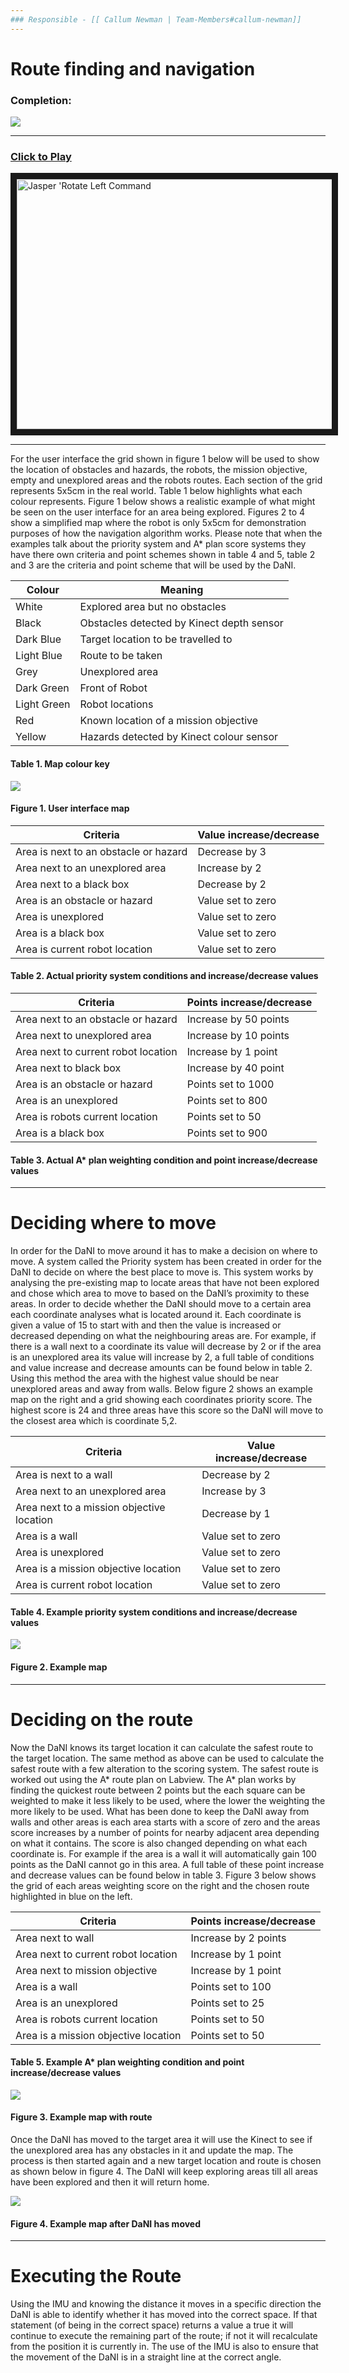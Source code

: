 ```yaml
---
### Responsible - [[ Callum Newman | Team-Members#callum-newman]]
---
```

# Route finding and navigation
### Completion: 
<p align="left">
<img src="https://github.com/lboroEESE-16ELD002/I-ProjectDocs/blob/master/Portfolio%20SC/Update%20github%20percentage%20bar/100%25%20updated.PNG">
</p>

---

### [Click to Play](https://www.youtube.com/watch?v=0IlpEn5hGf4)
<a href="https://www.youtube.com/watch?v=0IlpEn5hGf4" target="_blank"><img src="https://github.com/lboroEESE-16ELD002/I-Portfolio/blob/master/Video%20Demos/Video%20Screen%20Shots/Route%20finding%20and%20navigationSC.jpg"
alt="Jasper 'Rotate Left Command" width="800" height="400" border="10" /></a>

---

For the user interface the grid shown in figure 1 below will be used to show the location of obstacles and hazards, the robots, the mission objective, empty and unexplored areas and the robots routes. Each section of the grid represents 5x5cm in the real world. Table 1 below highlights what each colour represents. Figure 1 below shows a realistic example of what might be seen on the user interface for an area being explored. Figures 2 to 4 show a simplified map where the robot is only 5x5cm for demonstration purposes of how the navigation algorithm works. Please note that when the examples talk about the priority system and A* plan score systems they have there own criteria and point schemes shown in table 4 and 5, table 2 and 3 are the criteria and point scheme that will be used by the DaNI.


|Colour|Meaning|
| -------------| ------------- |
|White |Explored area but no obstacles|
|Black|Obstacles detected by Kinect depth sensor|
|Dark Blue|Target location to be travelled to|
|Light Blue |Route to be taken|
|Grey|Unexplored area|
|Dark Green|Front of Robot|
|Light Green|Robot locations|
|Red|Known location of a mission objective|
|Yellow|Hazards detected by Kinect colour sensor|
#### Table 1. Map colour key

<p align="left">
<img src="https://github.com/lboroEESE-16ELD002/I-Portfolio/blob/master/Portfolio%20GUI%20screenshots/Example%20map.PNG">
</p>

#### Figure 1. User interface map

|Criteria|Value increase/decrease|
| -------------| ------------- |
|Area is next to an obstacle or hazard|Decrease by 3|
|Area next to an unexplored area|Increase by 2|
|Area next to a black box|Decrease by 2|
|Area is an obstacle or hazard|Value set to zero|
|Area is unexplored|Value set to zero|
|Area is a black box|Value set to zero|
|Area is current robot location|Value set to zero|
#### Table 2. Actual priority system conditions and increase/decrease values

|Criteria|Points increase/decrease|
| -------------| ------------- |
|Area next to an obstacle or hazard|Increase by 50 points|
|Area next to unexplored area|Increase by 10 points|
|Area next to current robot location|Increase by 1 point|
|Area next to black box|Increase by 40 point|
|Area is an obstacle or hazard|Points set to 1000|
|Area is an unexplored|Points set to 800|
|Area is robots current location|Points set to 50|
|Area is a black box|Points set to 900|
#### Table 3. Actual A* plan weighting condition and point increase/decrease values

---
# Deciding where to move
In order for the DaNI to move around it has to make a decision on where to move. A system called the Priority system has been created in order for the DaNI to decide on where the best place to move is. This system works by analysing the pre-existing map to locate areas that have not been explored and chose which area to move to based on the DaNI’s proximity to these areas. In order to decide whether the DaNI should move to a certain area each coordinate analyses what is located around it. Each coordinate is given a value of 15 to start with and then the value is increased or decreased depending on what the neighbouring areas are. For example, if there is a wall next to a coordinate its value will decrease by 2 or if the area is an unexplored area its value will increase by 2, a full table of conditions and value increase and decrease amounts can be found below in table 2. Using this method the area with the highest value should be near unexplored areas and away from walls. Below figure 2 shows an example map on the right and a grid showing each coordinates priority score. The highest score is 24 and three areas have this score so the DaNI will move to the closest area which is coordinate 5,2.

|Criteria|Value increase/decrease|
| -------------| ------------- |
|Area is next to a wall|Decrease by 2|
|Area next to an unexplored area|Increase by 3|
|Area next to a mission objective location|Decrease by 1|
|Area is a wall|Value set to zero|
|Area is unexplored|Value set to zero|
|Area is a mission objective location|Value set to zero|
|Area is current robot location|Value set to zero|
#### Table 4. Example priority system conditions and increase/decrease values

<p align="left">
<img src="https://github.com/lboroEESE-16ELD002/I-ProjectDocs/blob/master/Portfolio%20SC/Porfolio%20figure%202.JPG">
</p>

#### Figure 2. Example map

---
# Deciding on the route
Now the DaNI knows its target location it can calculate the safest route to the target location. The same method as above can be used to calculate the safest route with a few alteration to the scoring system. The safest route is worked out using the A* route plan on Labview. The A* plan works by finding the quickest route between 2 points but the each square can be weighted to make it less likely to be used, where the lower the weighting the more likely to be used. What has been done to keep the DaNI away from walls and other areas is each area starts with a score of zero and the areas score increases by a number of points for nearby adjacent area depending on what it contains. The score is also changed depending on what each coordinate is. For example if the area is a wall it will automatically gain 100 points as the DaNI cannot go in this area. A full table of these point increase and decrease values can be found below in table 3. Figure 3 below shows the grid of each areas weighting score on the right and the chosen route highlighted in blue on the left. 

|Criteria|Points increase/decrease|
| -------------| ------------- |
|Area next to wall|Increase by 2 points|
|Area next to current robot location|Increase by 1 point|
|Area next to mission objective|Increase by 1 point|
|Area is a wall|Points set to 100|
|Area is an unexplored|Points set to 25|
|Area is robots current location|Points set to 50|
|Area is a mission objective location|Points set to 50|
#### Table 5. Example A* plan weighting condition and point increase/decrease values

<p align="left">
<img src="https://github.com/lboroEESE-16ELD002/I-ProjectDocs/blob/master/Portfolio%20SC/Portfolio%20figure%203.JPG">
</p>

#### Figure 3. Example map with route

Once the DaNI has moved to the target area it will use the Kinect to see if the unexplored area has any obstacles in it and update the map. The process is then started again and a new target location and route is chosen as shown below in figure 4. The DaNI will keep exploring areas till all areas have been explored and then it will return home.

<p align="left">
<img src="https://github.com/lboroEESE-16ELD002/I-ProjectDocs/blob/master/Portfolio%20SC/Portfolio%20figure%204.JPG">
</p>

#### Figure 4. Example map after DaNI has moved

---

# Executing the Route

Using the IMU and knowing the distance it moves in a specific direction the DaNI is able to identify whether it has moved into the correct space. If that statement (of being in the correct space) returns a value a true it will continue to execute the remaining part of the route; if not it will recalculate from the position it is currently in. The use of the IMU is also to ensure that the movement of the DaNI is in a straight line at the correct angle.